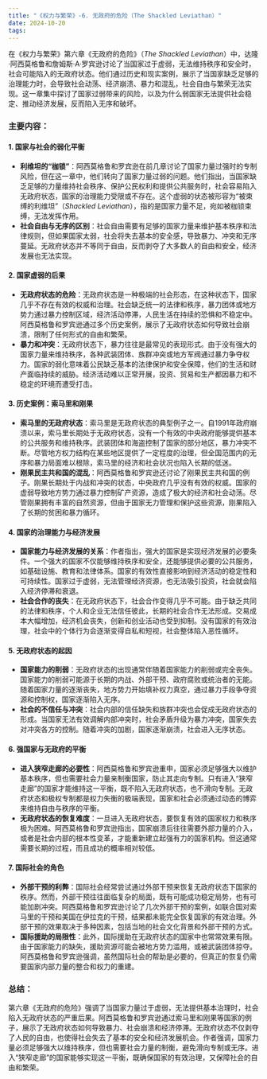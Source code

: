 ```yaml
---
title: "《权力与繁荣》-6. 无政府的危险（The Shackled Leviathan）"
date: 2024-10-20
tags: 
---
```

在《权力与繁荣》第六章《无政府的危险》（*The Shackled Leviathan*）中，达隆·阿西莫格鲁和詹姆斯·A·罗宾逊讨论了当国家过于虚弱，无法维持秩序和安全时，社会可能陷入的无政府状态。他们通过历史和现实案例，展示了当国家缺乏足够的治理能力时，会导致社会动荡、经济崩溃、暴力和混乱，社会自由与繁荣无法实现。这一章集中探讨了国家过弱带来的风险，以及为什么弱国家无法提供社会稳定、推动经济发展，反而陷入无序和破坏。

### 主要内容：

#### 1. **国家与社会的弱化平衡**
   - **利维坦的“枷锁”**：阿西莫格鲁和罗宾逊在前几章讨论了国家力量过强时的专制风险，但在这一章中，他们转向了国家力量过弱的问题。他们指出，当国家缺乏足够的力量维持社会秩序、保护公民权利和提供公共服务时，社会容易陷入无政府状态，国家的治理能力受限或不存在。这个虚弱的状态被形容为“被束缚的利维坦”（*Shackled Leviathan*），指的是国家力量不足，宛如被枷锁束缚，无法发挥作用。
   - **社会自由与无序的区别**：社会自由需要有足够的国家力量来维护基本秩序和法律规则，但如果国家太弱，社会将失去基本的安全感，导致暴力、冲突和无序蔓延。无政府状态并不等同于自由，反而剥夺了大多数人的自由和安全，经济发展也无法实现。

#### 2. **国家虚弱的后果**
   - **无政府状态的危险**：无政府状态是一种极端的社会形态，在这种状态下，国家几乎不存在有效的权威和治理。社会缺乏统一的法律和秩序，暴力团体或地方势力通过暴力控制区域，经济活动停滞，人民生活在持续的恐惧和不稳定中。阿西莫格鲁和罗宾逊通过多个历史案例，展示了无政府状态如何导致社会崩溃，限制了任何形式的自由和繁荣。
   - **暴力和冲突**：无政府状态下，暴力往往是最常见的表现形式。由于没有强大的国家力量来维持秩序，各种武装团体、族群冲突或地方军阀通过暴力争夺权力。国家的弱化意味着公民缺乏基本的法律保护和安全保障，他们的生活和财产面临持续的威胁。经济活动难以正常开展，投资、贸易和生产都因暴力和不稳定的环境而遭受打击。

#### 3. **历史案例：索马里和刚果**
   - **索马里的无政府状态**：索马里是无政府状态的典型例子之一。自1991年政府崩溃以来，索马里长期处于无政府状态，没有一个有效的中央政府能够提供基本的公共服务和维持秩序。武装团体和海盗控制了国家的部分地区，暴力冲突不断。尽管地方权力结构在某些地区提供了一定程度的治理，但全国范围内的无序和暴力局面难以根除，索马里的经济和社会状况也陷入长期的低迷。
   - **刚果民主共和国的混乱**：阿西莫格鲁和罗宾逊还讨论了刚果民主共和国的例子。刚果长期处于内战和冲突的状态，中央政府几乎没有有效的权威。国家的虚弱导致地方势力通过暴力控制矿产资源，造成了极大的经济和社会动荡。尽管刚果拥有丰富的自然资源，但由于国家无力管理和保护这些资源，刚果陷入了长期的贫困和暴力循环。

#### 4. **国家的治理能力与经济发展**
   - **国家能力与经济发展的关系**：作者指出，强大的国家是实现经济发展的必要条件。一个强大的国家不仅能够维持秩序和安全，还能够提供必要的公共服务，如基础设施、教育和法律体系。国家的有效性直接影响到经济活动的稳定性和可持续性。国家过于虚弱，无法管理经济资源，也无法吸引投资，社会就会陷入经济停滞和衰退。
   - **社会合作的丧失**：在无政府状态下，社会合作变得几乎不可能。由于缺乏共同的法律和秩序，个人和企业无法信任彼此，长期的社会合作无法形成。交易成本大幅增加，经济机会丧失，创新和创业活动也受到抑制。没有国家的有效治理，社会中的个体行为会逐渐变得自私和短视，社会整体陷入恶性循环。

#### 5. **无政府状态的起因**
   - **国家能力的削弱**：无政府状态的出现通常伴随着国家能力的削弱或完全丧失。国家能力的削弱可能源于长期的内战、外部干预、政府腐败或统治者的无能。随着国家力量的逐渐丧失，地方势力开始填补权力真空，通过暴力手段争夺资源和控制权，国家逐渐陷入无序。
   - **社会的不信任与冲突**：社会内部的信任缺失和族群冲突也会促成无政府状态的形成。当国家无法有效调解内部冲突时，社会矛盾升级为暴力冲突，国家失去对冲突各方的控制。随着冲突的加剧，国家逐渐崩溃，社会进入无序状态。

#### 6. **强国家与无政府的平衡**
   - **进入狭窄走廊的必要性**：阿西莫格鲁和罗宾逊重申，国家必须足够强大以维护基本秩序，但也需要社会力量来制衡国家，防止其走向专制。只有进入“狭窄走廊”的国家才能维持这一平衡，既不陷入无政府状态，也不滑向专制。无政府状态和极权专制都是权力失衡的极端表现，国家和社会必须通过动态的博弈来维持自由与秩序的平衡。
   - **无政府状态的恢复难度**：一旦进入无政府状态，要恢复有效的国家权力和秩序极为困难。阿西莫格鲁和罗宾逊指出，国家崩溃后往往需要外部力量的介入，或者是社会内部的根本性变革，才能重新建立起强有力的国家机构。但这通常需要长期的过程，而且成功的概率相对较低。

#### 7. **国际社会的角色**
   - **外部干预的利弊**：国际社会经常尝试通过外部干预来恢复无政府状态下国家的秩序。然而，外部干预往往面临复杂的局面，既有可能成功稳定局势，也有可能加剧冲突。阿西莫格鲁和罗宾逊讨论了几次外部干预的案例，如联合国对索马里的干预和美国在伊拉克的干预，结果都未能完全恢复国家的有效治理。外部干预的效果取决于多种因素，包括当地的社会文化背景和外部干预的方式。
   - **国际援助的局限性**：此外，国际援助在无政府状态的国家中也常常效果有限。由于国家能力的缺失，援助资源可能会被地方势力滥用，或被武装团体掠夺。阿西莫格鲁和罗宾逊强调，虽然国际社会的帮助是必要的，但真正的恢复仍需要国家内部力量的整合和权力的重建。

### 总结：
第六章《无政府的危险》强调了当国家力量过于虚弱，无法提供基本治理时，社会陷入无政府状态的严重后果。阿西莫格鲁和罗宾逊通过索马里和刚果等国家的例子，展示了无政府状态如何导致暴力、社会崩溃和经济停滞。无政府状态不仅剥夺了人民的自由，也使得社会失去了基本的安全和经济发展机会。作者强调，国家力量必须足够强大以维持秩序，但也需要社会力量的制衡，避免滑向专制或无序。进入“狭窄走廊”的国家能够实现这一平衡，既确保国家的有效治理，又保障社会的自由和繁荣。
